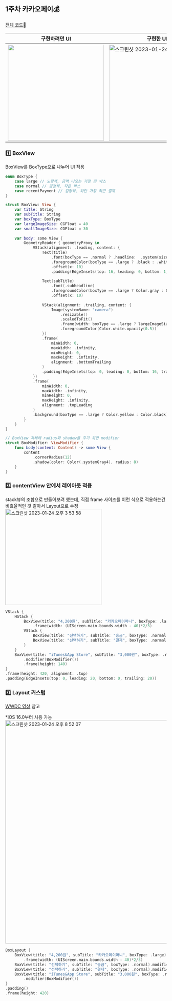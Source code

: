 ## 1주차 카카오페이💰

[전체 코드👻](https://github.com/I-Swift-UI/yangsubinn/tree/main/KakaoPay/KakaoPay)

| 구현하려던 UI | 구현한 UI |
|--|--|
| <img src="https://user-images.githubusercontent.com/81167570/214290079-0619d26a-6466-4c1d-b72d-6cac74c3e6fe.jpg" width=300 /> |  <img width="300" alt="스크린샷 2023-01-24 오후 8 50 13" src="https://user-images.githubusercontent.com/81167570/214289481-087828f6-06cf-4d65-949a-dd8a57d153c2.png">|


### 1️⃣ BoxView
BoxView를 BoxType으로 나누어 UI 적용

```swift
enum BoxType {
    case large // 노랑색, 금액 나오는 가장 큰 박스
    case normal // 검정색, 작은 박스
    case recentPayment // 검정색, 하단 가장 최근 결제
}
```

```swift
struct BoxView: View {
    var title: String
    var subTitle: String
    var boxType: BoxType
    var largeImageSize: CGFloat = 40
    var smallImageSize: CGFloat = 30
    
    var body: some View {
        GeometryReader { geometryProxy in
            VStack(alignment: .leading, content: {
                Text(title)
                    .font(boxType == .normal ? .headline:  .system(size: 26).bold())
                    .foregroundColor(boxType == .large ? .black : .white)
                    .offset(x: 10)
                    .padding(EdgeInsets(top: 16, leading: 0, bottom: 1, trailing: 0))
                
                Text(subTitle)
                    .font(.subheadline)
                    .foregroundColor(boxType == .large ? Color.gray : Color.white.opacity(0.5))
                    .offset(x: 10)
                
                VStack(alignment: .trailing, content: {
                    Image(systemName: "camera")
                        .resizable()
                        .scaledToFit()
                        .frame(width: boxType == .large ? largeImageSize : smallImageSize, height: boxType == .large ? largeImageSize : smallImageSize)
                        .foregroundColor(Color.white.opacity(0.5))
                })
                .frame(
                    minWidth: 0,
                    maxWidth: .infinity,
                    minHeight: 0,
                    maxHeight: .infinity,
                    alignment: .bottomTrailing
                )
                .padding(EdgeInsets(top: 0, leading: 0, bottom: 16, trailing: 16))
            })
            .frame(
                minWidth: 0,
                maxWidth: .infinity,
                minHeight: 0,
                maxHeight: .infinity,
                alignment: .topLeading
            )
            .background(boxType == .large ? Color.yellow : Color.black)
        }
    }
}

// BoxView 자체에 radius와 shadow를 주기 위한 modifier
struct BoxModifier: ViewModifier {
    func body(content: Content) -> some View {
        content
            .cornerRadius(12)
            .shadow(color: Color(.systemGray4), radius: 8)
    }
}
```

### 2️⃣ contentView 안에서 레이아웃 적용

stack뷰의 조합으로 만들어보려 했는데, 
직접 frame 사이즈를 이런 식으로 적용하는건 비효율적인 것 같아서 Layout으로 수정    
<img width="300" alt="스크린샷 2023-01-24 오후 3 53 58" src="https://user-images.githubusercontent.com/81167570/214289364-0d53c87e-da5d-4cdb-a330-b0b46e460755.png">

```swift
VStack {
    HStack {
        BoxView(title: "4,200원", subTitle: "카카오페이머니", boxType: .large).modifier(BoxModifier())
            .frame(width: (UIScreen.main.bounds.width - 40)*2/3)
        VStack {
            BoxView(title: "선택하기", subTitle: "송금", boxType: .normal).modifier(BoxModifier())
            BoxView(title: "선택하기", subTitle: "결제", boxType: .normal).modifier(BoxModifier())
        }
    }
    BoxView(title: "iTunes&App Store", subTitle: "3,000원", boxType: .recentPayment)
        .modifier(BoxModifier())
        .frame(height: 140)
}
.frame(height: 420, alignment: .top)
.padding(EdgeInsets(top: 0, leading: 20, bottom: 0, trailing: 20))
```

### 3️⃣ Layout 커스텀

[WWDC 영상](https://developer.apple.com/videos/play/wwdc2022/10056/?time=709) 참고

*iOS 16.0부터 사용 가능     
<img width="697" alt="스크린샷 2023-01-24 오후 8 52 07" src="https://user-images.githubusercontent.com/81167570/214289521-19b16ea0-6d3c-4884-b9e2-3284ff025a4a.png">

```swift
BoxLayout {
    BoxView(title: "4,200원", subTitle: "카카오페이머니", boxType: .large).modifier(BoxModifier())
        .frame(width: (UIScreen.main.bounds.width - 40)*2/3)
    BoxView(title: "선택하기", subTitle: "송금", boxType: .normal).modifier(BoxModifier())
    BoxView(title: "선택하기", subTitle: "결제", boxType: .normal).modifier(BoxModifier())
    BoxView(title: "iTunes&App Store", subTitle: "3,000원", boxType: .recentPayment)
        .modifier(BoxModifier())
}
.padding()
.frame(height: 420)
```
